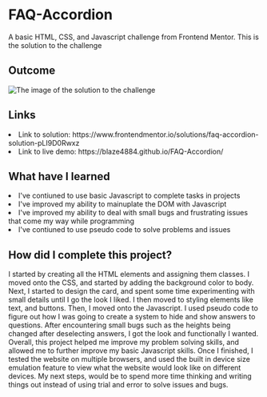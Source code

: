 # FAQ-Accordion
A basic HTML, CSS, and Javascript challenge from Frontend Mentor. This is the solution to the challenge

<h2> Outcome </h2>

<img src="https://i.imgur.com/7WsypRV.png" alt="The image of the solution to the challenge">

<h2> Links </h2>

<li> Link to solution: https://www.frontendmentor.io/solutions/faq-accordion-solution-pLI9D0Rwxz </li>
<li> Link to live demo: https://blaze4884.github.io/FAQ-Accordion/ </li>

<h2> What have I learned </h2>

<li> I've contiuned to use basic Javascript to complete tasks in projects </li>
<li> I've improved my ability to mainuplate the DOM with Javascript </li>
<li> I've improved my ability to deal with small bugs and frustrating issues that come my way while programming </li>
<li> I've contiuned to use pseudo code to solve problems and issues </li>

<h2> How did I complete this project? </h2>

<p> I started by creating all the HTML elements and assigning them classes. I moved onto the CSS, and started by adding the background color to body. Next, I started to design the card, and spent some time experimenting with small details until I go the look I liked. I then moved to styling elements like text, and buttons. Then, I moved onto the Javascript. I used pseudo code to figure out how I was going to create a system to hide and show answers to questions. After encountering small bugs such as the heights being changed after deselecting answers, I got the look and functionally I wanted. Overall, this project helped me improve my problem solving skills, and allowed me to further improve my basic Javascript skills. Once I finished, I tested the website on multiple browsers, and used the built in device size emulation feature to view what the website would look like on different devices. My next steps, would be to spend more time thinking and writing things out instead of using trial and error to solve issues and bugs. </p>

